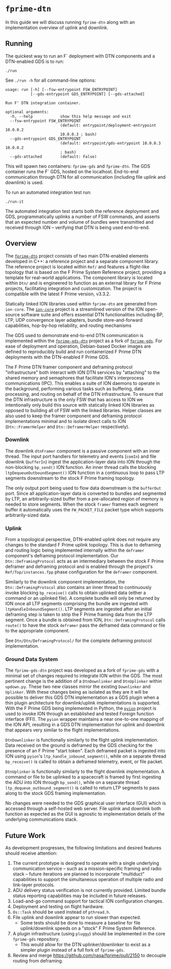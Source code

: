 # `fprime-dtn`

In this guide we will discuss running `fprime-dtn` along with an implementation overview of uplink and downlink.

## Running

The quickest way to run an F´ deployment with DTN components and a DTN-enabled GDS is to run:
```
./run
```
See `./run -h` for all command-line options:
```
usage: run [-h] [--fsw-entrypoint FSW_ENTRYPOINT]
           [--gds-entrypoint GDS_ENTRYPOINT] [--gds-attached]

Run F' DTN integration container.

optional arguments:
  -h, --help            show this help message and exit
  --fsw-entrypoint FSW_ENTRYPOINT
                        (default: entrypoint/deployment-entrypoint 10.0.0.2
                        10.0.0.3 ; bash)
  --gds-entrypoint GDS_ENTRYPOINT
                        (default: entrypoint/gds-entrypoint 10.0.0.3 10.0.0.2
                        ; bash)
  --gds-attached        (default: False)
```

This will spawn two containers: `fprime-gds` and `fprime-dtn`.
The GDS container runs the F´ GDS, hosted on the localhost.
End-to-end communication through DTN for all communication (including file uplink and downlink) is used.

To run an automated integration test run:
```
./run-it
```
The automated integration test starts both the reference deployment and GDS, programmatically uplinks a number of FSW
commands, and asserts that an expected number and volume of bundles were transmitted and received through ION –
verifying that DTN is being used end-to-end.

## Overview

The [`fprime-dtn`](https://github.com/fprime-community/fprime-dtn) project consists of two main DTN-enabled
elements developed in C++: a reference project and a separate component library.  The reference project is
located within `Ref/` and features a flight-like topology that is based on the F Prime System Reference project,
providing a template for real-world applications.  The component library is located within `Dtn/` and is engineered
to function as an external library for F Prime projects, facilitating integration and customization.  The project is
compatible with the latest F Prime version, v3.3.2.

Statically linked ION libraries used within `fprime-dtn` are generated from `ion-core`.  The
[`ion-core`](https://github.com/nasa-jpl/ion-core) project is a streamlined version of the ION open-source
software suite and offers essential DTN functionalities including BP, LTP, UDP convergence layer adapters, bundle
store-and-forward capabilities, hop-by-hop reliability, and routing mechanisms

The GDS used to demonstrate end-to-end DTN communication is implemented within the
[`fprime-gds-dtn`](https://github.com/pcrosemurgy/fprime-gds-dtn) project as a fork of
[`fprime-gds`](https://github.com/fprime-community/fprime-gds). For ease of deployment and operation,
Debian-based Docker images are defined to reproducibly build and run containerized F Prime DTN deployments with the
DTN-enabled F Prime GDS.

The F Prime DTN framer component and deframing protocol "infrastructure" both interact with ION DTN services by
"attaching" to the shared memory and semaphores that facilitate ION's interprocess communications (IPC).  This enables
a suite of ION daemons to operate in the background, performing various tasks such as buffering, data processing, and
routing on behalf of the DTN infrastructure. To ensure that the DTN infrastructure is the only FSW that has access to
ION we intentionally only build this source with statically linked ION libraries as opposed to building all of FSW with
the linked libraries.  Helper classes are also used to keep the framer component and deframing protocol implementations
minimal and to isolate direct calls to ION (`Dtn::FramerHelper` and `Dtn::DeframerHelper` respectively).

### Downlink

The downlink `dtnFramer` component is a passive component with an inner thread.  The input port handlers for telemetry
and events (`comIn`) and file downlink (`bufferIn`) ingest the application-layer data into ION through the non-blocking
`bp_send()` ION function. An inner thread calls the blocking `ltpDequeueOutboundSegment()` ION function in a continuous
loop to pass LTP segments downstream to the stock F Prime framing topology.

The only output port being used to flow data downstream is the `bufferOut` port. Since all application-layer data is
converted to bundles and segmented by LTP, an arbitrarily-sized buffer from a pre-allocated region of memory is needed
to store segments. When the stock `framer` frames each segment buffer it automatically uses the `FW_PACKET_FILE` packet
type which supports arbitrarily-sized data.

### Uplink

From a topological perspective, DTN-enabled uplink does not require any changes to the standard F Prime uplink topology.
This is due to deframing and routing logic being implemented internally within the `deframer` component's deframing
protocol implementation.  Our `Dtn::DeframingProtocol` acts as an intermediary between the stock F Prime deframer
and deframing protocol and is enabled through the project's `Ref/Top/instances.fpp` phase configuration for the
`deframer` component.

Similarly to the downlink component implementation, the `Dtn::DeframingProtocol` also contains an inner thread to
continuously invoke blocking `bp_receive()` calls to obtain uplinked data (either a command or an uplinked file).  A
complete bundle will only be returned by ION once all LTP segments comprising the bundle are ingested with
`ltpHandleInboundSegment()`. LTP segments are ingested after an initial deframing step is taken to strip the F Prime
framing data from the LTP segment.  Once a bundle is obtained from ION, `Dtn::DeframingProtocol` calls `route()` to have
the stock `deframer` pass the deframed data command or file to the appropriate component.

See `Dtn/Dtn/DeframingProtocol/` for the complete deframing protocol implementation.

### Ground Data System

The `fprime-gds-dtn` project was developed as a fork of `fprime-gds` with a minimal set of changes required to integrate
ION within the GDS. The most pertinent change is the addition of a `DtnDownlinker` and `DtnUplinker` within `updown.py`.
These two new classes mirror the existing `Downlinker` and `Uplinker`. With these changes being as isolated as they are
it will be possible to deliver this GDS DTN implementation as a GDS plugin when a thin plugin architecture for
downlink/uplink implementations is supported.  With the F Prime GDS being implemented in Python, the
[`pyion`](https://github.com/msancheznet/pyion) project is used to invoke ION through an established and tested Foreign
function interface (FFI). The `pyion` wrapper maintains a near one-to-one mapping of the ION API, resulting in a GDS DTN
implementation for uplink and downlink that appears very similar to the flight implementations.

`DtnDownlinker` is functionally similarly to the flight uplink implementation. Data received on the ground is deframed
by the GDS checking for the presence of an F Prime "start token". Each deframed packet is ingested into ION using
`pyion`'s `ltp_handle_inbound_segment()`, while on a separate thread `bp_receive()` is called to obtain a deframed
telemetry, event, or file packet.

`DtnUplinker` is functionally similarly to the flight downlink implementation. A command or file to be uplinked to a
spacecraft is framed by first ingesting the ADU into ION through `bp_send()`, while on a separate thread
`ltp_dequeue_outbound_segment()` is called to return LTP segments to pass along to the stock GDS framing implementation.

No changes were needed to the GDS graphical user interface (GUI) which is accessed through a self-hosted web server.
File uplink and downlink both function as expected as the GUI is agnostic to implementation details of the underlying
communications stack.

## Future Work

As development progresses, the following limitations and desired features should receive attention: 
1. The current prototype is designed to operate with a single underlying communication service – such as a
    mission-specific framing and radio stack – future iterations are planned to incorporate "multiduct"
    capabilities to support the simultaneous operation of multiple radio and link-layer protocols.
1. ADU delivery status verification is not currently provided. Limited bundle status reporting capabilities may
    be included in future releases.
1. Load-and-go command support for tactical ION configuration changes.
1. Deployment and testing on flight hardware.
1. `Os::Task` should be used instead of `pthread.h`.
1. File uplink and downlink appear to run slower than expected.
    - Some tests should be done to measure a baseline for file uplink/downlink speeds on a "stock" F Prime System Reference.
1. A plugin infrastructure (using `pluggy`) should be implemented in the core `fprime-gds` repository.
    - This would allow for the DTN uplinker/downlinker to exist as a simpler plugin instead of a full fork of
    `fprime-gds`.
1. Review and merge https://github.com/nasa/fprime/pull/2150 to decouple routing from deframing.
